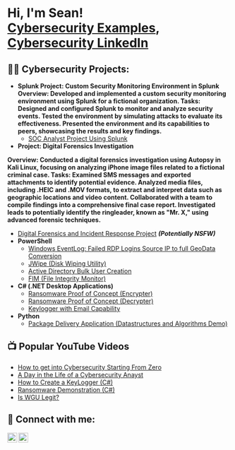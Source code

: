 <h1>Hi, I'm Sean! <br/><a href="https://github.com/MrClem11">Cybersecurity Examples</a>, <a href="https://www.linkedin.com//in/sean-clem-845b202b4/">Cybersecurity LinkedIn</a>

<h2>👨‍💻 Cybersecurity Projects:</h2>

- <b>Splunk
  Project: Custom Security Monitoring Environment in Splunk
Overview: Developed and implemented a custom security monitoring environment using Splunk for a fictional organization.
Tasks:
Designed and configured Splunk to monitor and analyze security events.
Tested the environment by simulating attacks to evaluate its effectiveness.
Presented the environment and its capabilities to peers, showcasing the results and key findings.</b>
  - [SOC Analyst Project Using Splunk](https://docs.google.com/document/d/1H0ArV3fWwnz-QApyergOZ6xue9uR4Y8crG9BiJdaIOw/edit?usp=sharing)
<b> </b>
- <b>Project: Digital Forensics Investigation

Overview: Conducted a digital forensics investigation using Autopsy in Kali Linux, focusing on analyzing iPhone image files related to a fictional criminal case.
Tasks:
Examined SMS messages and exported attachments to identify potential evidence.
Analyzed media files, including .HEIC and .MOV formats, to extract and interpret data such as geographic locations and video content.
Collaborated with a team to compile findings into a comprehensive final case report.
Investigated leads to potentially identify the ringleader, known as "Mr. X," using advanced forensic techniques.</b>
  - [Digital Forensics and Incident Response Project](https://docs.google.com/document/d/13Wj7ANVXr7FMWY5vw6ew-Nd760d0kMGjOiOJbcCRSzc/edit?usp=sharing) <b><i>(Potentially NSFW)</b></i>
- <b>PowerShell</b>
  - [Windows EventLog: Failed RDP Logins Source IP to full GeoData Conversion](https://github.com/joshmadakor1/Sentinel-Lab)
  - [JWipe (Disk Wiping Utility)](https://github.com/joshmadakor1/Jwipe.PowerShell)
  - [Active Directory Bulk User Creation](https://github.com/joshmadakor1/AD_PS)
  - [FIM (File Integrity Monitor)](https://github.com/joshmadakor1/PowerShell-Integrity-FIM)
- <b>C# (.NET Desktop Applications)</b>
  - [Ransomware Proof of Concept (Encrypter)](https://github.com/joshmadakor1/EncrypterPOC)
  - [Ransomware Proof of Concept (Decrypter)](https://github.com/joshmadakor1/DecrypterPOC)
  - [Keylogger with Email Capability](https://github.com/joshmadakor1/Key-Logger-With-Email)
- <b>Python</b>
  - [Package Delivery Application (Datastructures and Algorithms Demo)](https://github.com/joshmadakor1/Package-Delivery-Pathfinding-Algorithm)

<h2>📺 Popular YouTube Videos</h2>

- [How to get into Cybersecurity Starting From Zero](https://www.youtube.com/watch?v=a83ASGn_V_s)
- [A Day in the Life of a Cybersecurity Anayst](https://www.youtube.com/watch?v=uHy3oM7NnoU)
- [How to Create a KeyLogger (C#)](https://www.youtube.com/watch?v=N-L9hklSlNk)
- [Ransomware Demonstration (C#)](https://www.youtube.com/watch?v=OfvdQeh79s0)
- [Is WGU Legit?](https://www.youtube.com/watch?v=E2MwRWxDBkA)

<h2> 🤳 Connect with me:</h2>


[<img align="left" alt="SeanClem | LinkedIn" width="22px" src="https://cdn.jsdelivr.net/npm/simple-icons@v3/icons/linkedin.svg" />][linkedin]
[<img align="left" alt="SeanClem | Instagram" width="22px" src="https://cdn.jsdelivr.net/npm/simple-icons@v3/icons/instagram.svg" />][instagram]

[instagram]: https://www.instagram.com/foreverchasingwhiskey
[linkedin]: https://www.linkedin.com/in/sean-clem-845b202b4/

<!--
**joshmadakor1/joshmadakor1** is a ✨ _special_ ✨ repository because its `README.md` (this file) appears on your GitHub profile.

Here are some ideas to get you started:

- 🔭 I’m currently working on ...
- 🌱 I’m currently learning ...
- 👯 I’m looking to collaborate on ...
- 🤔 I’m looking for help with ...
- 💬 Ask me about ...
- 📫 How to reach me: ...
- 😄 Pronouns: ...
- ⚡ Fun fact: ...
-->
